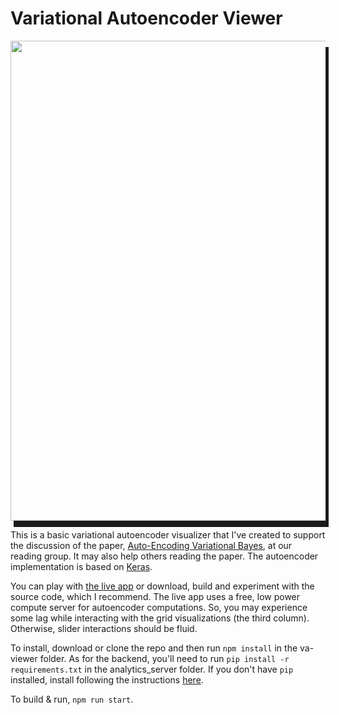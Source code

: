 
Variational Autoencoder Viewer  
============================== 

<img src=https://github.com/cagataydemiralp/va-viewer/raw/master/screenrec.gif  width="768" style="box-shadow: 5px 10px;"/>

This is a basic variational autoencoder  visualizer that I've created to support the discussion of
the paper, [Auto-Encoding Variational Bayes](https://arxiv.org/pdf/1312.6114.pdf), at our reading 
group. It may also help others reading the paper. The autoencoder implementation is based 
on [Keras](https://github.com/keras-team/keras/blob/master/examples/variational_autoencoder.py). 

You can play with [the live app](http://hci.stanford.edu/~cagatay/projects/va-viewer/) or download, 
build and experiment with the source code, which I
recommend. The live app uses a free, low power compute server for autoencoder
computations. So, you may experience some lag while interacting with the grid
visualizations (the third column). Otherwise, slider interactions should be
fluid.  

To install, download or clone the repo and then run `npm install` in the
va-viewer folder. As for the backend, you'll need to run `pip install -r requirements.txt`
in the analytics_server folder. If you don't have `pip` installed, install following 
the instructions [here](https://pip.pypa.io/en/stable/installing/).  
    

To build & run, `npm run start`.

